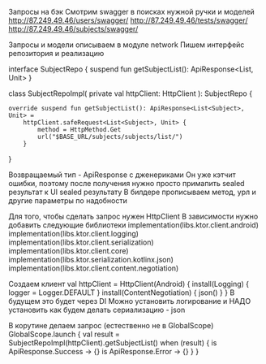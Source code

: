 Запросы на бэк
Смотрим swagger в поисках нужной ручки и моделей
http://87.249.49.46/users/swagger/
http://87.249.49.46/tests/swagger/
http://87.249.49.46/subjects/swagger/

Запросы и модели описываем в модуле network
Пишем интерфейс репозитория и реализацию

interface SubjectRepo {
suspend fun getSubjectList(): ApiResponse<List<Subject>, Unit>
}

class SubjectRepoImpl(
private val httpClient: HttpClient
): SubjectRepo {

    override suspend fun getSubjectList(): ApiResponse<List<Subject>, Unit> =
        httpClient.safeRequest<List<Subject>, Unit> {
            method = HttpMethod.Get
            url("$BASE_URL/subjects/subjects/list/")
        }
}

Возвращаемый тип - ApiResponse с дженериками
Он уже кэтчит ошибки, поэтому после получения нужно просто примапить sealed результат к UI sealed результату
В билдере прописываем метод, урл и другие параметры по надобности

Для того, чтобы сделать запрос нужен HttpClient
В зависимости нужно добавить следующие библиотеки
    implementation(libs.ktor.client.android)
    implementation(libs.ktor.client.logging)
    implementation(libs.ktor.client.serialization)
    implementation(libs.ktor.client.core)
    implementation(libs.ktor.serialization.kotlinx.json)
    implementation(libs.ktor.client.content.negotiation)

Создаем клиент
val httpClient = HttpClient(Android) {
    install(Logging) {
        logger = Logger.DEFAULT
    }
    install(ContentNegotiation) {
        json()
    }
}
В будущем это будет через DI
Можно установить логирование и НАДО установить как будем делать сериализацию - json

В корутине делаем запрос (естественно не в GlobalScope)
GlobalScope.launch {
    val result = SubjectRepoImpl(httpClient).getSubjectList()
    when (result) {
        is ApiResponse.Success -> {}
        is ApiResponse.Error -> {}
    }
}

